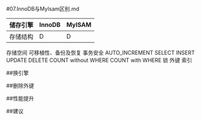 #07.InnoDB与MyIsam区别.md

储存引擎               | InnoDB           |  MyISAM            |
-----------------------|------------------|--------------------|
存储结构               |     D            |        D           |
存储空间
可移植性、备份及恢复
事务安全
AUTO_INCREMENT
SELECT
INSERT
UPDATE
DELETE
COUNT without WHERE
COUNT with WHERE
锁
外键
索引

##换引擎 

##删除外键

##性能提升

##建议
